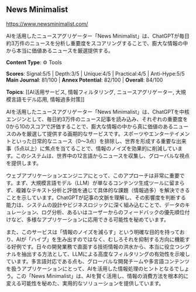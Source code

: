 ## News Minimalist

https://www.newsminimalist.com/

AIを活用したニュースアグリゲーター「News Minimalist」は、ChatGPTが毎日約3万件のニュースを分析し重要度をスコアリングすることで、膨大な情報の中から本当に価値あるニュースを厳選提供する。

**Content Type**: ⚙️ Tools

**Scores**: Signal:5/5 | Depth:3/5 | Unique:4/5 | Practical:4/5 | Anti-Hype:5/5
**Main Journal**: 81/100 | **Annex Potential**: 82/100 | **Overall**: 84/100

**Topics**: [[AI活用サービス, 情報フィルタリング, ニュースアグリゲーター, 大規模言語モデル応用, 情報過多対策]]

AIを活用したニュースアグリゲーター「News Minimalist」は、ChatGPTを中核エンジンとして、毎日約3万件のニュース記事を読み込み、それぞれの重要度を0から10のスコアで評価することで、膨大な情報の中から真に価値のあるニュースのみを厳選して提供する画期的なサービスです。スポーツやエンターテイメントといった日常的なニュース（0〜3点）を排除し、世界を形成する重要な出来事（5点以上）に焦点を当てることで、情報のノイズを効果的に削減しています。このシステムは、世界中の12言語からニュースを収集し、グローバルな視点を提供します。

ウェブアプリケーションエンジニアにとって、このアプローチは非常に重要です。まず、大規模言語モデル（LLM）が単なるコンテンツ生成ツールに留まらず、複雑なテキスト分析と評価を通じて具体的な課題（情報過多）を解決できることを示しています。ChatGPTが記事の文脈を理解し、その影響度を判断する能力は、システムの設計やビジネスロジックに深く組み込むことで、データのキュレーション、ログ分析、あるいはユーザーからのフィードバックの優先順位付けなど、多様なアプリケーションに応用できる可能性を秘めています。

また、このサービスは「情報のノイズを減らす」という明確な目的を持っており、AIが「ハイプ」を生み出すのではなく、むしろそれを抑制する方向に機能する好例です。日々の開発業務で直面する技術情報の洪水から、本当に役立つシグナルを抽出する方法として、LLMによる高度なフィルタリングの有効性を示唆しています。多言語対応である点も、グローバルな開発チームや多言語コンテンツを扱うアプリケーションにとって、AIを活用した情報処理のヒントとなるでしょう。この「News Minimalist」は、AIを賢く活用し、情報の消費方法を根本的に変える可能性を秘めた、実用的なソリューションを提供しています。
